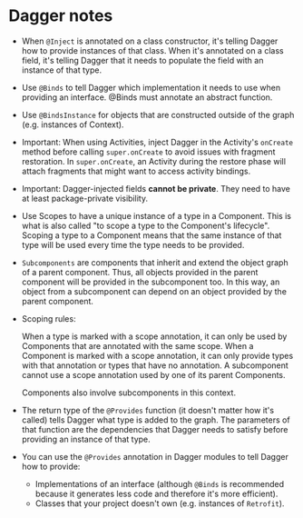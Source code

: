 # Dagger notes

* When `@Inject` is annotated on a class constructor, it's telling Dagger how to provide instances of that class. When it's annotated on a class field, it's telling Dagger that it needs to populate the field with an instance of that type.

* Use `@Binds` to tell Dagger which implementation it needs to use when providing an interface. @Binds must annotate an abstract function.

* Use `@BindsInstance` for objects that are constructed outside of the graph (e.g. instances of Context).

* Important: When using Activities, inject Dagger in the Activity's `onCreate` method before calling `super.onCreate` to avoid issues with fragment restoration. In `super.onCreate`, an Activity during the restore phase will attach fragments that might want to access activity bindings.

* Important: Dagger-injected fields **cannot be private**. They need to have at least package-private visibility.

* Use Scopes to have a unique instance of a type in a Component. This is what is also called "to scope a type to the Component's lifecycle". Scoping a type to a Component means that the same instance of that type will be used every time the type needs to be provided.

* `Subcomponents` are components that inherit and extend the object graph of a parent component. Thus, all objects provided in the parent component will be provided in the subcomponent too. In this way, an object from a subcomponent can depend on an object provided by the parent component.

* Scoping rules:

    When a type is marked with a scope annotation, it can only be used by Components that are annotated with the same scope.
    When a Component is marked with a scope annotation, it can only provide types with that annotation or types that have no annotation.
    A subcomponent cannot use a scope annotation used by one of its parent Components.

    Components also involve subcomponents in this context.

* The return type of the `@Provides` function (it doesn't matter how it's called) tells Dagger what type is added to the graph. The parameters of that function are the dependencies that Dagger needs to satisfy before providing an instance of that type.

* You can use the `@Provides` annotation in Dagger modules to tell Dagger how to provide:

  * Implementations of an interface (although `@Binds` is recommended because it generates less code and therefore it's more efficient).
   * Classes that your project doesn't own (e.g. instances of `Retrofit`).
